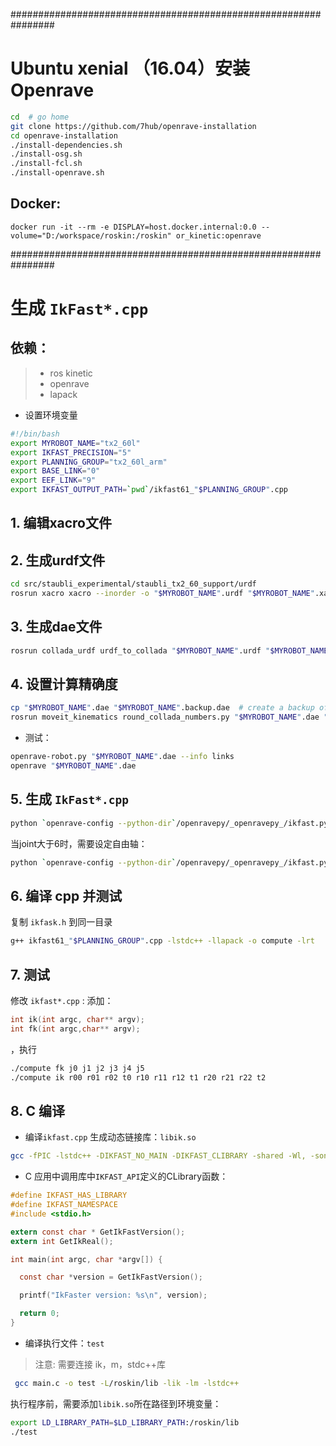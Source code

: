 ################################################################

# Ubuntu xenial （16.04）安装 Openrave

```sh
cd  # go home 
git clone https://github.com/7hub/openrave-installation 
cd openrave-installation 
./install-dependencies.sh 
./install-osg.sh 
./install-fcl.sh 
./install-openrave.sh
```

 
 ## Docker:
 

```docker
docker run -it --rm -e DISPLAY=host.docker.internal:0.0 --volume="D:/workspace/roskin:/roskin" or_kinetic:openrave
 ```

################################################################

# 生成 `IkFast*.cpp`

## 依赖：

> - ros kinetic
> - openrave
> - lapack

* 设置环境变量

```sh
#!/bin/bash
export MYROBOT_NAME="tx2_60l"
export IKFAST_PRECISION="5"
export PLANNING_GROUP="tx2_60l_arm"
export BASE_LINK="0"
export EEF_LINK="9"
export IKFAST_OUTPUT_PATH=`pwd`/ikfast61_"$PLANNING_GROUP".cpp
```

## 1. 编辑xacro文件

## 2. 生成urdf文件

```sh
cd src/staubli_experimental/staubli_tx2_60_support/urdf
rosrun xacro xacro --inorder -o "$MYROBOT_NAME".urdf "$MYROBOT_NAME".xacro
```

## 3. 生成dae文件

```sh
rosrun collada_urdf urdf_to_collada "$MYROBOT_NAME".urdf "$MYROBOT_NAME".dae
```

## 4. 设置计算精确度 

```sh
cp "$MYROBOT_NAME".dae "$MYROBOT_NAME".backup.dae  # create a backup of your full precision dae.
rosrun moveit_kinematics round_collada_numbers.py "$MYROBOT_NAME".dae "$MYROBOT_NAME".dae "$IKFAST_PRECISION"
```

* 测试：

```sh
openrave-robot.py "$MYROBOT_NAME".dae --info links
openrave "$MYROBOT_NAME".dae
```

## 5. 生成 `IkFast*.cpp`

```sh
python `openrave-config --python-dir`/openravepy/_openravepy_/ikfast.py --robot="$MYROBOT_NAME".dae --iktype=transform6d --baselink="$BASE_LINK" --eelink="$EEF_LINK" --savefile="$IKFAST_OUTPUT_PATH"
```

当joint大于6时，需要设定自由轴：

```sh
python `openrave-config --python-dir`/openravepy/_openravepy_/ikfast.py --robot="$MYROBOT_NAME".dae --iktype=transform6d --baselink="$BASE_LINK" --eelink="$EEF_LINK" --freeindex="$FREE_INDEX" --savefile="$IKFAST_OUTPUT_PATH"
```

## 6. 编译 cpp 并测试

复制 `ikfask.h` 到同一目录

```sh
g++ ikfast61_"$PLANNING_GROUP".cpp -lstdc++ -llapack -o compute -lrt
```

## 7. 测试

修改 `ikfast*.cpp` :
添加：

```c
int ik(int argc, char** argv);
int fk(int argc,char** argv); 
```

，执行

```sh
./compute fk j0 j1 j2 j3 j4 j5
./compute ik r00 r01 r02 t0 r10 r11 r12 t1 r20 r21 r22 t2 
```

## 8. C 编译

* 编译`ikfast.cpp` 生成动态链接库：`libik.so`

```sh 
gcc -fPIC -lstdc++ -DIKFAST_NO_MAIN -DIKFAST_CLIBRARY -shared -Wl, -soname, libik.so -o libik.so ikfast.cpp

```

* C 应用中调用库中`IKFAST_API`定义的CLibrary函数：
```c
#define IKFAST_HAS_LIBRARY
#define IKFAST_NAMESPACE
#include <stdio.h>

extern const char * GetIkFastVersion();
extern int GetIkReal();

int main(int argc, char *argv[]) {

  const char *version = GetIkFastVersion();

  printf("IkFaster version: %s\n", version);

  return 0;
}
```

* 编译执行文件：`test`

> 注意: 需要连接 ik，m，stdc++库

```sh
 gcc main.c -o test -L/roskin/lib -lik -lm -lstdc++
```

执行程序前，需要添加`libik.so`所在路径到环境变量：
```sh
export LD_LIBRARY_PATH=$LD_LIBRARY_PATH:/roskin/lib
./test
```
